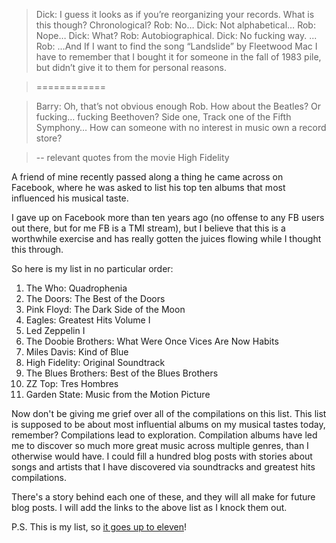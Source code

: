 

> Dick: I guess it looks as if you’re reorganizing your records. What is this though? Chronological?
Rob: No…
Dick: Not alphabetical…
Rob: Nope…
Dick: What?
Rob: Autobiographical.
Dick: No fucking way.
> ...
> Rob: ...And If I want to find the song “Landslide” by Fleetwood Mac I have to remember that I bought it for someone in the fall of 1983 pile, but didn’t give it to them for personal reasons.

> ============

> Barry: Oh, that’s not obvious enough Rob. How about the Beatles? Or fucking… fucking Beethoven? Side one, Track one of the Fifth Symphony… How can someone with no interest in music own a record store?

> -- relevant quotes from the movie High Fidelity

A friend of mine recently passed along a thing he came across on Facebook, where he was asked to list his top ten albums that most influenced his musical taste.

I gave up on Facebook more than ten years ago (no offense to any FB users out there, but for me FB is a TMI stream), but I believe that this is a worthwhile exercise and has really gotten the juices flowing while I thought this through.

So here is my list in no particular order:

1. The Who: Quadrophenia
2. The Doors: The Best of the Doors
3. Pink Floyd: The Dark Side of the Moon
4. Eagles: Greatest Hits Volume I
5. Led Zeppelin I
6. The Doobie Brothers: What Were Once Vices Are Now Habits
7. Miles Davis: Kind of Blue
8. High Fidelity: Original Soundtrack
9. The Blues Brothers: Best of the Blues Brothers
10. ZZ Top: Tres Hombres
11. Garden State: Music from the Motion Picture

Now don't be giving me grief over all of the compilations on this list. This list is supposed to be about most influential albums on my musical tastes today, remember? Compilations lead to exploration. Compilation albums have led me to discover so much more great music across multiple genres, than I otherwise would have. I could fill a hundred blog posts with stories about songs and artists that I have discovered via soundtracks and greatest hits compilations.

There's a story behind each one of these, and they will all make for future blog posts. I will add the links to the above list as I knock them out.



P.S. This is my list, so [it goes up to eleven](https://en.wikipedia.org/wiki/Up_to_eleven)!